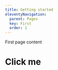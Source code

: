```yaml
---
title: Getting started
eleventyNavigation:
  parent: Pages
  key: First
  order: 1
---
```


First page content

# <sl-button size="small">Click me</sl-button>
